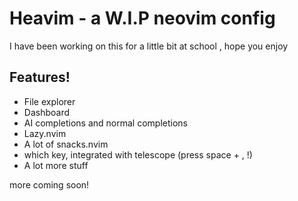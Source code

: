 # Heavim - a W.I.P neovim config
I have been working on this for a little bit at school , hope you enjoy

## Features!
* File explorer
* Dashboard
* AI completions and normal completions
* Lazy.nvim
* A lot of snacks.nvim
* which key, integrated with telescope (press space + , !)
* A lot more stuff

more coming soon!